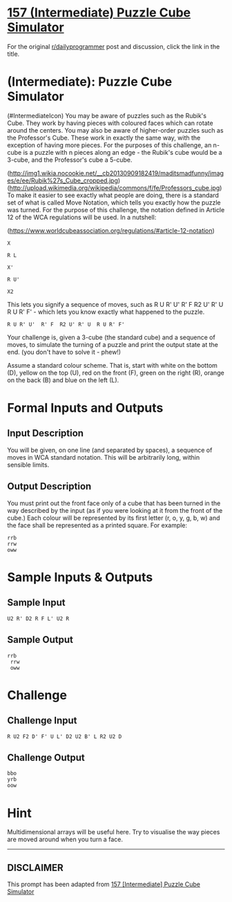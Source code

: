 # [157 (Intermediate) Puzzle Cube Simulator](https://www.reddit.com/r/dailyprogrammer/comments/22k8hu/492014_challenge_157_intermediate_puzzle_cube/)

For the original [r/dailyprogrammer](https://www.reddit.com/r/dailyprogrammer/) post and discussion, click the link in the title.

#  (Intermediate): Puzzle Cube Simulator
(#IntermediateIcon)
You may be aware of puzzles such as the Rubik's Cube. They work by having pieces with coloured faces which can rotate around the centers. You may also be aware of higher-order puzzles such as the Professor's Cube. These work in exactly the same way, with the exception of having more pieces. For the purposes of this challenge, an n-cube is a puzzle with n pieces along an edge - the Rubik's cube would be a 3-cube, and the Professor's cube a 5-cube.

(http://img1.wikia.nocookie.net/__cb20130909182419/maditsmadfunny/images/e/ee/Rubik%27s_Cube_cropped.jpg)
(http://upload.wikimedia.org/wikipedia/commons/f/fe/Professors_cube.jpg)
To make it easier to see exactly what people are doing, there is a standard set of what is called Move Notation, which tells you exactly how the puzzle was turned. For the purpose of this challenge, the notation defined in Article 12 of the WCA regulations will be used. In a nutshell:

(https://www.worldcubeassociation.org/regulations/#article-12-notation)

```
X
```

```
R L
```

```
X'
```

```
R U'
```

```
X2
```
This lets you signify a sequence of moves, such as R U R' U'  R' F  R2 U' R' U  R U R' F' - which lets you know exactly what happened to the puzzle.


```
R U R' U'  R' F  R2 U' R' U  R U R' F'
```
Your challenge is, given a 3-cube (the standard cube) and a sequence of moves, to simulate the turning of a puzzle and print the output state at the end. (you don't have to solve it - phew!)

Assume a standard colour scheme. That is, start with white on the bottom (D), yellow on the top (U), red on the front (F), green on the right (R), orange on the back (B) and blue on the left (L).

# Formal Inputs and Outputs
## Input Description
You will be given, on one line (and separated by spaces), a sequence of moves in WCA standard notation. This will be arbitrarily long, within sensible limits.

## Output Description
You must print out the front face only of a cube that has been turned in the way described by the input (as if you were looking at it from the front of the cube.) Each colour will be represented by its first letter (r, o, y, g, b, w) and the face shall be represented as a printed square.
For example:


```
rrb
rrw
oww
```
# Sample Inputs & Outputs
## Sample Input

```
U2 R' D2 R F L' U2 R
```
## Sample Output

```
rrb
 rrw
 oww
```
# Challenge
## Challenge Input

```
R U2 F2 D' F' U L' D2 U2 B' L R2 U2 D
```
## Challenge Output

```
bbo
yrb
oow
```
# Hint
Multidimensional arrays will be useful here. Try to visualise the way pieces are moved around when you turn a face.


----
## **DISCLAIMER**
This prompt has been adapted from [157 [Intermediate] Puzzle Cube Simulator](https://www.reddit.com/r/dailyprogrammer/comments/22k8hu/492014_challenge_157_intermediate_puzzle_cube/
)
